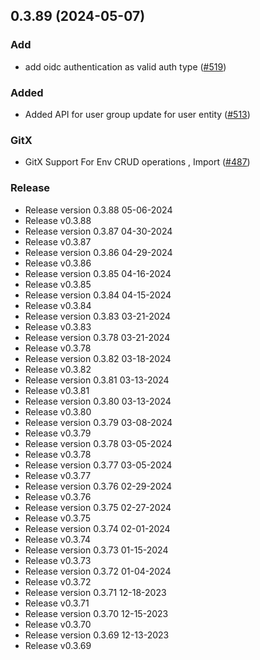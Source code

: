 
<a name="0.3.89"></a>
## 0.3.89 (2024-05-07)

### Add

* add oidc authentication as valid auth type ([#519](https://github.com/harness/harness-go-sdk/issues/519))

### Added

* Added API for user group update for user entity ([#513](https://github.com/harness/harness-go-sdk/issues/513))

### GitX

* GitX Support For Env CRUD operations , Import ([#487](https://github.com/harness/harness-go-sdk/issues/487))

### Release

* Release version 0.3.88 05-06-2024
* Release v0.3.88
* Release version 0.3.87 04-30-2024
* Release v0.3.87
* Release version 0.3.86 04-29-2024
* Release v0.3.86
* Release version 0.3.85 04-16-2024
* Release v0.3.85
* Release version 0.3.84 04-15-2024
* Release v0.3.84
* Release version 0.3.83 03-21-2024
* Release v0.3.83
* Release version 0.3.78 03-21-2024
* Release v0.3.78
* Release version 0.3.82 03-18-2024
* Release v0.3.82
* Release version 0.3.81 03-13-2024
* Release v0.3.81
* Release version 0.3.80 03-13-2024
* Release v0.3.80
* Release version 0.3.79 03-08-2024
* Release v0.3.79
* Release version 0.3.78 03-05-2024
* Release v0.3.78
* Release version 0.3.77 03-05-2024
* Release v0.3.77
* Release version 0.3.76 02-29-2024
* Release v0.3.76
* Release version 0.3.75 02-27-2024
* Release v0.3.75
* Release version 0.3.74 02-01-2024
* Release v0.3.74
* Release version 0.3.73 01-15-2024
* Release v0.3.73
* Release version 0.3.72 01-04-2024
* Release v0.3.72
* Release version 0.3.71 12-18-2023
* Release v0.3.71
* Release version 0.3.70 12-15-2023
* Release v0.3.70
* Release version 0.3.69 12-13-2023
* Release v0.3.69

